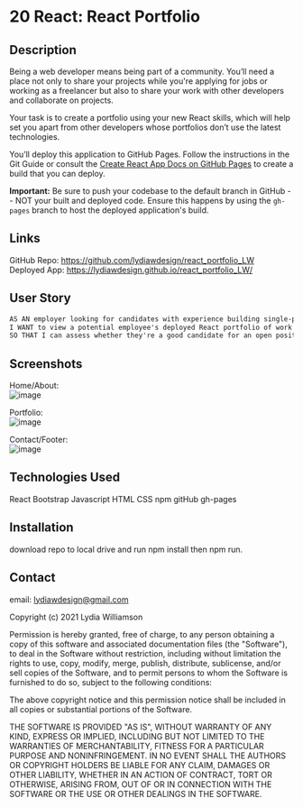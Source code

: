 # 20 React: React Portfolio

## Description

Being a web developer means being part of a community. You’ll need a place not only to share your projects while you're applying for jobs or working as a freelancer but also to share your work with other developers and collaborate on projects.

Your task is to create a portfolio using your new React skills, which will help set you apart from other developers whose portfolios don’t use the latest technologies. 

You’ll deploy this application to GitHub Pages. Follow the instructions in the Git Guide or consult the [Create React App Docs on GitHub Pages](https://create-react-app.dev/docs/deployment/#github-pages) to create a build that you can deploy.

**Important:** Be sure to push your codebase to the default branch in GitHub -- NOT your built and deployed code. Ensure this happens by using the `gh-pages` branch to host the deployed application's build.

## Links
GitHub Repo: https://github.com/lydiawdesign/react_portfolio_LW <br>
Deployed App: https://lydiawdesign.github.io/react_portfolio_LW/

## User Story

```md
AS AN employer looking for candidates with experience building single-page applications
I WANT to view a potential employee's deployed React portfolio of work samples
SO THAT I can assess whether they're a good candidate for an open position
```

## Screenshots
Home/About: <br>
![image](https://user-images.githubusercontent.com/87274229/146629938-a7846fa8-bfec-40a0-8bf2-d052fe8a9d2f.png)

Portfolio: <br>
![image](https://user-images.githubusercontent.com/87274229/146629950-84d35f64-80a9-4663-8a3d-036f873c2821.png)

Contact/Footer: <br>
![image](https://user-images.githubusercontent.com/87274229/146629966-a1110009-52f2-4b59-b068-ab1895ebbc4b.png)


## Technologies Used

React
Bootstrap
Javascript
HTML
CSS
npm
gitHub gh-pages

## Installation
download repo to local drive and run npm install then npm run. 

## Contact

email: lydiawdesign@gmail.com

Copyright (c) 2021 Lydia Williamson

Permission is hereby granted, free of charge, to any person obtaining a copy of this software and associated documentation files (the "Software"), to deal in the Software without restriction, including without limitation the rights to use, copy, modify, merge, publish, distribute, sublicense, and/or sell copies of the Software, and to permit persons to whom the Software is furnished to do so, subject to the following conditions:

The above copyright notice and this permission notice shall be included in all copies or substantial portions of the Software.

THE SOFTWARE IS PROVIDED "AS IS", WITHOUT WARRANTY OF ANY KIND, EXPRESS OR IMPLIED, INCLUDING BUT NOT LIMITED TO THE WARRANTIES OF MERCHANTABILITY, FITNESS FOR A PARTICULAR PURPOSE AND NONINFRINGEMENT. IN NO EVENT SHALL THE AUTHORS OR COPYRIGHT HOLDERS BE LIABLE FOR ANY CLAIM, DAMAGES OR OTHER LIABILITY, WHETHER IN AN ACTION OF CONTRACT, TORT OR OTHERWISE, ARISING FROM, OUT OF OR IN CONNECTION WITH THE SOFTWARE OR THE USE OR OTHER DEALINGS IN THE SOFTWARE.

